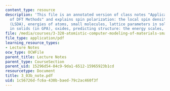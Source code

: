```yaml
---
content_type: resource
description: 'This file is an annotated version of class notes "Applications and Performance
  of DFT Methods" and explains spin polarization: the local spin density approximation
  (LSDA), energies of atoms, small molecules, lattice parameters in solids, bulk modulus
  in solids (in GPA), oxides, predicting structure: the energy scales, and metal hydrides.'
file: /media/courses/3-320-atomistic-computer-modeling-of-materials-sma-5107-spring-2005/1c56726dfc6a430bbaed79c2ac460f3f_3_03b_note.pdf
file_type: application/pdf
learning_resource_types:
- Lecture Notes
ocw_type: OCWFile
parent_title: Lecture Notes
parent_type: CourseSection
parent_uid: 15296d54-84c9-9da1-6512-15965923b1cd
resourcetype: Document
title: 3_03b_note.pdf
uid: 1c56726d-fc6a-430b-baed-79c2ac460f3f
---
```


